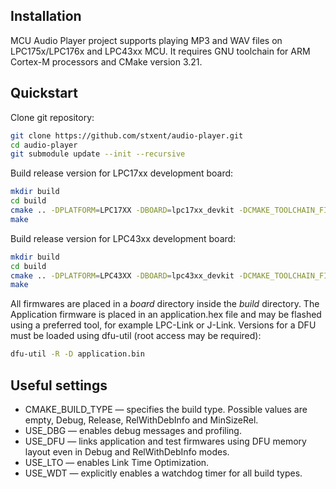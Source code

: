 Installation
------------

MCU Audio Player project supports playing MP3 and WAV files on LPC175x/LPC176x and LPC43xx MCU. It requires GNU toolchain for ARM Cortex-M processors and CMake version 3.21.

Quickstart
----------

Clone git repository:

```sh
git clone https://github.com/stxent/audio-player.git
cd audio-player
git submodule update --init --recursive
```

Build release version for LPC17xx development board:

```sh
mkdir build
cd build
cmake .. -DPLATFORM=LPC17XX -DBOARD=lpc17xx_devkit -DCMAKE_TOOLCHAIN_FILE=libs/xcore/toolchains/cortex-m3.cmake -DCMAKE_BUILD_TYPE=Release -DENABLE_MP3=ON -DUSE_DFU=ON -DUSE_LTO=OFF -DUSE_WDT=ON
make
```

Build release version for LPC43xx development board:

```sh
mkdir build
cd build
cmake .. -DPLATFORM=LPC43XX -DBOARD=lpc43xx_devkit -DCMAKE_TOOLCHAIN_FILE=libs/xcore/toolchains/cortex-m4.cmake -DCMAKE_BUILD_TYPE=Release -DENABLE_MP3=ON -DUSE_DFU=ON -DUSE_LTO=OFF -DUSE_WDT=ON
make
```

All firmwares are placed in a *board* directory inside the *build* directory. The Application firmware is placed in an application.hex file and may be flashed using a preferred tool, for example LPC-Link or J-Link. Versions for a DFU must be loaded using dfu-util (root access may be required):

```sh
dfu-util -R -D application.bin
```

Useful settings
---------------

* CMAKE_BUILD_TYPE — specifies the build type. Possible values are empty, Debug, Release, RelWithDebInfo and MinSizeRel.
* USE_DBG — enables debug messages and profiling.
* USE_DFU — links application and test firmwares using DFU memory layout even in Debug and RelWithDebInfo modes.
* USE_LTO — enables Link Time Optimization.
* USE_WDT — explicitly enables a watchdog timer for all build types.
